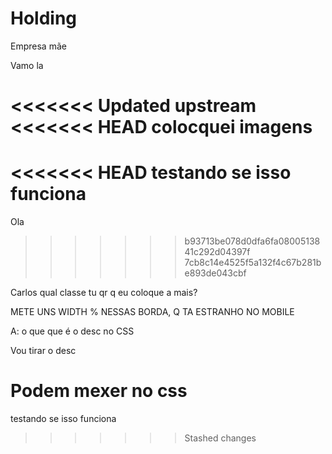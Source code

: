 # Holding
Empresa mãe

Vamo la

<<<<<<< Updated upstream
<<<<<<< HEAD
colocquei imagens
=======
<<<<<<< HEAD
testando se isso funciona
=======
Ola
>>>>>>> b93713be078d0dfa6fa0800513841c292d04397f
>>>>>>> 7cb8c14e4525f5a132f4c67b281be893de043cbf




Carlos qual classe tu qr q eu coloque a mais?




METE UNS WIDTH % NESSAS BORDA, Q TA ESTRANHO NO MOBILE

A: o que que é o desc no CSS

Vou tirar o desc

Podem mexer no css
=======
testando se isso funciona
>>>>>>> Stashed changes
